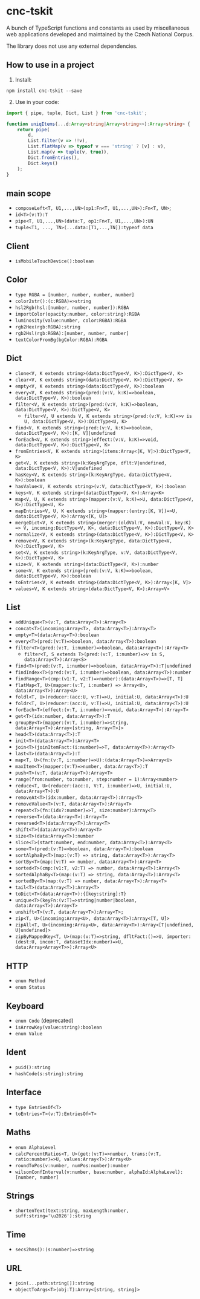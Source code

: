 # cnc-tskit

A bunch of TypeScript functions and constants as used by miscellaneous web applications developed and maintained by the Czech National Corpus.

The library does not use any external dependencies.

## How to use in a project

1) Install:

```
npm install cnc-tskit --save
```

2) Use in your code:

```ts
import { pipe, tuple, Dict, List } from 'cnc-tskit';

function uniqItems(...d:Array<string|Array<string>>):Array<string> {
    return pipe(
        d,
        List.filter(v => !!v),
        List.flatMap(v => typeof v === 'string' ? [v] : v),
        List.map(v => tuple(v, true)),
        Dict.fromEntries(),
        Dict.keys()
    );
}

```

## main scope

* `composeLeft<T, U1,...,UN>(op1:Fn<T, U1,...,UN>):Fn<T, UN>`;
* `id<T>(v:T):T`
* `pipe<T, U1,...,UN>(data:T, op1:Fn<T, U1,...,UN>):UN`
* `tuple<T1, ..., TN>(...data:[T1,...,TN]):typeof data`

## Client

  * `isMobileTouchDevice():boolean`

## Color

  * `type RGBA = [number, number, number, number]`
  * `color2str():(c:RGBA)=>string`
  * `hsl2Rgb(hsl:[number, number, number]):RGBA`
  * `importColor(opacity:number, color:string):RGBA`
  * `luminosity(value:number, color:RGBA):RGBA`
  * `rgb2Hex(rgb:RGBA):string`
  * `rgb2Hsl(rgb:RGBA):[number, number, number]`
  * `textColorFromBg(bgColor:RGBA):RGBA`

## Dict

  * `clone<V, K extends string>(data:DictType<V, K>):DictType<V, K>`
  * `clear<V, K extends string>(data:DictType<V, K>):DictType<V, K>`
  * `empty<V, K extends string>(data:DictType<V, K>):boolean`
  * `every<V, K extends string>(pred:(v:V, k:K)=>boolean, data:DictType<V, K>):boolean`
  * `filter<V, K extends string>(pred:(v:V, k:K)=>boolean, data:DictType<V, K>):DictType<V, K>`
    * `filter<V, U extends V, K extends string>(pred:(v:V, k:K)=>v is U, data:DictType<V, K>):DictType<U, K>`
  * `find<V, K extends string>(pred:(v:V, k:K)=>boolean, data:DictType<V, K>):[K, V]|undefined`
  * `forEach<V, K extends string>(effect:(v:V, k:K)=>void, data:DictType<V, K>):DictType<V, K>`
  * `fromEntries<V, K extends string>(items:Array<[K, V]>):DictType<V, K>`
  * `get<V, K extends string>(k:KeyArgType, dflt:V|undefined, data:DictType<V, K>):V|undefined`
  * `hasKey<V, K extends string>(k:KeyArgType, data:DictType<V, K>):boolean`
  * `hasValue<V, K extends string>(v:V, data:DictType<V, K>):boolean`
  * `keys<V, K extends string>(data:DictType<V, K>):Array<K>`
  * `map<V, U, K extends string>(mapper:(v:V, k:K)=>U, data:DictType<V, K>):DictType<U, K>`
  * `mapEntries<V, U, K extends string>(mapper:(entry:[K, V])=>U, data:DictType<V, K>):Array<[K, U]>`
  * `mergeDict<V, K extends string>(merger:(oldVal:V, newVal:V, key:K) => V, incoming:DictType<V, K>, data:DictType<V, K>):DictType<V, K>`
  * `normalize<V, K extends string>(data:DictType<V, K>):DictType<V, K>`
  * `remove<V, K extends string>(k:KeyArgType, data:DictType<V, K>):DictType<V, K>`
  * `set<V, K extends string>(k:KeyArgType, v:V, data:DictType<V, K>):DictType<V, K>`
  * `size<V, K extends string>(data:DictType<V, K>):number`
  * `some<V, K extends string>(pred:(v:V, k:K)=>boolean, data:DictType<V, K>):boolean`
  * `toEntries<V, K extends string>(data:DictType<V, K>):Array<[K, V]>`
  * `values<V, K extends string>(data:DictType<V, K>):Array<V>`


## List

  * `addUnique<T>(v:T, data:Array<T>):Array<T>`
  * `concat<T>(incoming:Array<T>, data:Array<T>):Array<T>`
  * `empty<T>(data:Array<T>):boolean`
  * `every<T>(pred:(v:T)=>boolean, data:Array<T>):boolean`
  * `filter<T>(pred:(v:T, i:number)=>boolean, data:Array<T>):Array<T>`
    * `filter<T, S extends T>(pred:(v:T, i:number)=>v is S, data:Array<T>):Array<S>`
  * `find<T>(pred:(v:T, i:number)=>boolean, data:Array<T>):T|undefined`
  * `findIndex<T>(pred:(v:T, i:number)=>boolean, data:Array<T>):number`
  * `findRange<T>(cmp:(v1:T, v2:T)=>number):(data:Array<T>)=>[T, T]`
  * `flatMap<T, U>(mapper:(v:T, i:number) => Array<U>, data:Array<T>):Array<U>`
  * `foldl<T, U>(reducer:(acc:U, v:T)=>U, initial:U, data:Array<T>):U`
  * `foldr<T, U>(reducer:(acc:U, v:T)=>U, initial:U, data:Array<T>):U`
  * `forEach<T>(effect:(v:T, i:number)=>void, data:Array<T>):Array<T>`
  * `get<T>(idx:number, data:Array<T>):T`
  * `groupBy<T>(mapper:(v:T, i:number)=>string, data:Array<T>):Array<[string, Array<T>]>`
  * `head<T>(data:Array<T>):T`
  * `init<T>(data:Array<T>):Array<T>`
  * `join<T>(joinItemFact:(i:number)=>T, data:Array<T>):Array<T>`
  * `last<T>(data:Array<T>):T`
  * `map<T, U>(fn:(v:T, i:number)=>U):(data:Array<T>)=>Array<U>`
  * `maxItem<T>(mapper:(v:T)=>number, data:Array<T>):T`
  * `push<T>(v:T, data:Array<T>):Array<T>`
  * `range(from:number, to:number, step:number = 1):Array<number>`
  * `reduce<T, U>(reducer:(acc:U, V:T, i:number)=>U, initial:U, data:Array<T>):U`
  * `removeAt<T>(idx:number, data:Array<T>):Array<T>`
  * `removeValue<T>(v:T, data:Array<T>):Array<T>`
  * `repeat<T>(fn:(idx?:number)=>T, size:number):Array<T>`
  * `reverse<T>(data:Array<T>):Array<T>`
  * `reversed<T>(data:Array<T>):Array<T>`
  * `shift<T>(data:Array<T>):Array<T>`
  * `size<T>(data:Array<T>):number`
  * `slice<T>(start:number, end:number, data:Array<T>):Array<T>`
  * `some<T>(pred:(v:T)=>boolean, data:Array<T>):boolean`
  * `sortAlphaBy<T>(map:(v:T) => string, data:Array<T>):Array<T>`
  * `sortBy<T>(map:(v:T) => number, data:Array<T>):Array<T>`
  * `sorted<T>(cmp:(v1:T, v2:T) => number, data:Array<T>):Array<T>`
  * `sortedAlphaBy<T>(map:(v:T) => string, data:Array<T>):Array<T>`
  * `sortedBy<T>(map:(v:T) => number, data:Array<T>):Array<T>`
  * `tail<T>(data:Array<T>):Array<T>`
  * `toDict<T>(data:Array<T>):{[key:string]:T}`
  * `unique<T>(keyFn:(v:T)=>string|number|boolean, data:Array<T>):Array<T>`
  * `unshift<T>(v:T, data:Array<T>):Array<T>;`
  * `zip<T, U>(incoming:Array<U>, data:Array<T>):Array<[T, U]>`
  * `zipAll<T, U>(incoming:Array<U>, data:Array<T>):Array<[T|undefined, U|undefined]>`
  * `zipByMappedKey<T, U>(map:(v:T)=>string, dfltFact:()=>U, importer:(dest:U, incom:T, datasetIdx:number)=>U, data:Array<Array<T>>):Array<U>`

## HTTP

 * `enum Method`
 * `enum Status`

## Keyboard

  * `enum Code` (deprecated)
  * `isArrowKey(value:string):boolean`
  * `enum Value`

## Ident

  * `puid():string`
  * `hashCode(s:string):string`

## Interface

  * `type EntriesOf<T>`
  * `toEntries<T>(v:T):EntriesOf<T>`

## Maths

  * `enum AlphaLevel`
  * `calcPercentRatios<T, U>(get:(v:T)=>number, trans:(v:T, ratio:number)=>U, values:Array<T>):Array<U>`
  * `roundToPos(v:number, numPos:number):number`
  * `wilsonConfInterval(v:number, base:number, alphaId:AlphaLevel):[number, number]`

## Strings

  * `shortenText(text:string, maxLength:number, suff:string='\u2026'):string`

## Time

  * `secs2hms():(s:number)=>string`

## URL

  * `join(...path:string[]):string`
  * `objectToArgs<T>(obj:T):Array<[string, string]>`
